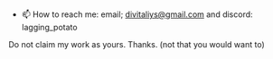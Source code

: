 - 📫 How to reach me: email; divitaliys@gmail.com and discord: lagging_potato

Do not claim my work as yours. Thanks. (not that you would want to)
